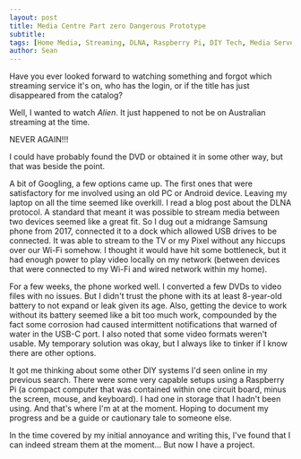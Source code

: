 ```yaml
---
layout: post
title: Media Centre Part zero Dangerous Prototype
subtitle: 
tags: [Home Media, Streaming, DLNA, Raspberry Pi, DIY Tech, Media Server, Personal Project, Tech Solutions, Cord Cutting]
author: Sean
---
```


Have you ever looked forward to watching something and forgot which streaming service it's on, who has the login, or if the title has just disappeared from the catalog?

Well, I wanted to watch *Alien*. It just happened to not be on Australian streaming at the time.

NEVER AGAIN!!!

I could have probably found the DVD or obtained it in some other way, but that was beside the point.

A bit of Googling, a few options came up. The first ones that were satisfactory for me involved using an old PC or Android device. Leaving my laptop on all the time seemed like overkill.
I read a blog post about the DLNA protocol. A standard that meant it was possible to stream media between two devices seemed like a great fit. So I dug out a midrange Samsung phone from 2017, connected it to a dock which allowed USB drives to be connected. It was able to stream to the TV or my Pixel without any hiccups over our Wi-Fi somehow. I thought it would have hit some bottleneck, but it had enough power to play video locally on my network (between devices that were connected to my Wi-Fi and wired network within my home).

For a few weeks, the phone worked well. I converted a few DVDs to video files with no issues. But I didn't trust the phone with its at least 8-year-old battery to not expand or leak given its age. Also, getting the device to work without its battery seemed like a bit too much work, compounded by the fact some corrosion had caused intermittent notifications that warned of water in the USB-C port. I also noted that some video formats weren't usable. My temporary solution was okay, but I always like to tinker if I know there are other options.

It got me thinking about some other DIY systems I'd seen online in my previous search. There were some very capable setups using a Raspberry Pi (a compact computer that was contained within one circuit board, minus the screen, mouse, and keyboard). I had one in storage that I hadn't been using.
And that's where I'm at at the moment. Hoping to document my progress and be a guide or cautionary tale to someone else.

In the time covered by my initial annoyance and writing this, I've found that I can indeed stream them at the moment... But now I have a project.
